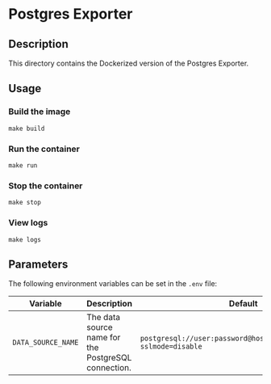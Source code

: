 # Postgres Exporter

## Description

This directory contains the Dockerized version of the Postgres Exporter.

## Usage

### Build the image

```
make build
```

### Run the container

```
make run
```

### Stop the container

```
make stop
```

### View logs

```
make logs
```

## Parameters

The following environment variables can be set in the `.env` file:

| Variable | Description | Default |
|----------|-------------|---------|
| `DATA_SOURCE_NAME` | The data source name for the PostgreSQL connection. | `postgresql://user:password@hostname:5432/postgres?sslmode=disable` |
